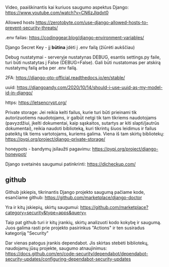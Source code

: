 Video, paaiškinantis kai kuriuos saugumo aspektus Django: https://www.youtube.com/watch?v=CN6zJlqdxt0

Allowed hosts https://zerotobyte.com/use-django-allowed-hosts-to-prevent-security-threats/

.env failas: https://codinggear.blog/django-environment-variables/

Django Secret Key - jį **būtina** įdėti į .env failą (žiūrėti aukščiau)

Debug nustatymai - serveryje nustatynas DEBUG, esantis settings.py faile, turi būti nustatytas į False (DEBUG=False). Gali būti nustatomas per atskirą nustatymų failą arba per .env failą.

2FA: https://django-otp-official.readthedocs.io/en/stable/

uuid: https://djangoandy.com/2020/10/14/should-i-use-uuid-as-my-model-id-in-django/

https: https://letsencrypt.org/

Private storage: Jei reikia kelti failus, kurie turi būti prieinami tik autorizuotiems naudotojams, ir galbūt netgi tik tam tikriems naudotojams (pavyzdžiui, įkelti dokumentai, kaip sąskaitos, sutartys ar kiti slapti/jautrūs dokumentai), reikia naudoti biblioteką, kuri tikrintų šiuos leidimus ir failus pateiktų tik tiems vartotojams, kuriems galima. Viena iš tam skirtų bibliotekų: https://pypi.org/project/django-private-storage/

honeypots - bandymų įsilaužti pagavimu: https://pypi.org/project/django-honeypot/

Django svetainės saugumui patinkrinti: https://djcheckup.com/ 

## github



Github įskiepis, tikrinantis Django projekto saugumą pačiame kode, esančiame github: https://github.com/marketplace/django-doctor 

Yra ir kitų įskiepių, skirtų saugumui: https://github.com/marketplace?category=security&type=apps&query= 

Taip pat github turi ir kitų įrankių, skirtų analizuoti kodo kokybę ir saugumą. Juos galima rasti prie projekto pasirinkus "Actions" ir ten susiradus kategoriją "Security"

Dar vienas patogus įrankis dependabot. Jis skirtas stebėti bibliotekų, naudojamų jūsų projekte, saugumo atnaujinimus: https://docs.github.com/en/code-security/dependabot/dependabot-security-updates/configuring-dependabot-security-updates

